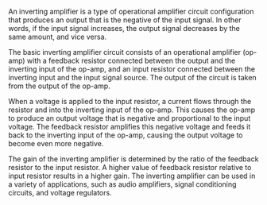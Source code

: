An inverting amplifier is a type of operational amplifier circuit configuration that produces an output that is the negative of the input signal. In other words, if the input signal increases, the output signal decreases by the same amount, and vice versa.

The basic inverting amplifier circuit consists of an operational amplifier (op-amp) with a feedback resistor connected between the output and the inverting input of the op-amp, and an input resistor connected between the inverting input and the input signal source. The output of the circuit is taken from the output of the op-amp.

When a voltage is applied to the input resistor, a current flows through the resistor and into the inverting input of the op-amp. This causes the op-amp to produce an output voltage that is negative and proportional to the input voltage. The feedback resistor amplifies this negative voltage and feeds it back to the inverting input of the op-amp, causing the output voltage to become even more negative.

The gain of the inverting amplifier is determined by the ratio of the feedback resistor to the input resistor. A higher value of feedback resistor relative to input resistor results in a higher gain. The inverting amplifier can be used in a variety of applications, such as audio amplifiers, signal conditioning circuits, and voltage regulators.
